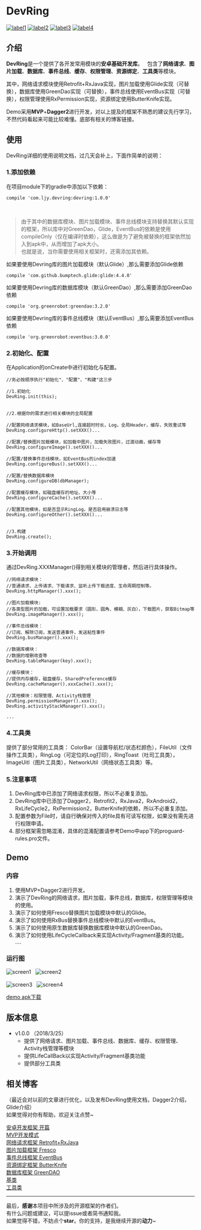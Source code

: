 # DevRing  
[![label1](https://img.shields.io/badge/version-1.0.0-blue.svg)](https://github.com/LJYcoder/DevRing)
[![label2](https://img.shields.io/badge/License-Apache%202.0-green.svg)](http://www.apache.org/licenses/LICENSE-2.0)
[![label3](https://img.shields.io/badge/API-14%2B-yellow.svg)](https://github.com/LJYcoder/DevRing)
[![label4](https://img.shields.io/badge/Blog-%E7%AE%80%E4%B9%A6-orange.svg)](https://www.jianshu.com/u/2ebe42698573)  

## 介绍
**DevRing**是一个提供了各开发常用模块的**安卓基础开发库**。  
包含了**网络请求**、**图片加载**、**数据库**、**事件总线**、**缓存**、**权限管理**、**资源绑定**、**工具类**等模块。  

其中，网络请求模块使用Retrofit+RxJava实现，图片加载使用Glide实现（可替换），数据库使用GreenDao实现（可替换），事件总线使用EventBus实现（可替换），权限管理使用RxPermission实现，资源绑定使用ButterKnife实现。  

Demo采用**MVP**+**Dagger2**进行开发，对以上提及的框架不熟悉的建议先行学习，不然代码看起来可能比较难懂。底部有相关的博客链接。

## 使用
DevRing详细的使用说明文档，过几天会补上，下面作简单的说明：
### 1.添加依赖
在项目module下的gradle中添加以下依赖：
``` 
compile 'com.ljy.devring:devring:1.0.0' 
```
<br>

>由于其中的数据库模块、图片加载模块、事件总线模块支持替换其默认实现的框架，所以库中对GreenDao，Glide，EventBus的依赖是使用compileOnly（仅在编译时依赖），这么做是为了避免被替换的框架依然加入到apk中，从而增加了apk大小。  
也就是说，当你需要使用相关框架时，还需添加其依赖。  


如果要使用Devring库的图片加载模块（默认Glide）,那么需要添加Glide依赖
```
compile 'com.github.bumptech.glide:glide:4.4.0'
```
如果要使用Devring库的数据库模块（默认GreenDao）,那么需要添加GreenDao依赖
```
compile 'org.greenrobot:greendao:3.2.0'
```
如果要使用Devring库的事件总线模块（默认EventBus）,那么需要添加EventBus依赖
```
compile 'org.greenrobot:eventbus:3.0.0'
```
### 2.初始化、配置
在Application的onCreate中进行初始化与配置。
```
//务必按顺序执行"初始化"、"配置"、"构建"这三步

//1.初始化
DevRing.init(this);


//2.根据你的需求进行相关模块的全局配置

//配置网络请求模块，如BaseUrl,连接超时时长，Log，全局Header，缓存，失败重试等
DevRing.configureHttp().setXXX()...  

//配置/替换图片加载模块，如加载中图片，加载失败图片，过渡动画，缓存等
DevRing.configureImage().setXXX()...

//配置/替换事件总线模块，如EventBus的index加速
DevRing.configureBus().setXXX()... 

//配置/替换数据库模块
DevRing.configureDB(dbManager);   

//配置缓存模块，如磁盘缓存的地址、大小等
DevRing.configureCache().setXXX()... 

//配置其他模块，如是否显示RingLog，是否启用崩溃日志等
DevRing.configureOther().setXXX()...


//3.构建
DevRing.create();

```
### 3.开始调用
通过DevRing.XXXManager()得到相关模块的管理者，然后进行具体操作。
```
//网络请求模块：
//普通请求、上传请求、下载请求、监听上传下载进度、生命周期控制等。
DevRing.httpManager().xxx();

//图片加载模块:
//各类型图片的加载，可设置加载要求（圆形、圆角、模糊、灰白），下载图片，获取Bitmap等
DevRing.imageManager().xxx();

//事件总线模块：
//订阅、解除订阅，发送普通事件，发送粘性事件
DevRing.busManager().xxx();

//数据库模块：
//数据的增删改查等
DevRing.tableManager(key).xxx();

//缓存模块：
//提供内存缓存，磁盘缓存，SharedPreference缓存
DevRing.cacheManager().xxxCache().xxx();

//其他模块：权限管理、Activity栈管理
DevRing.permissionManager().xxx();
DevRing.activityStackManager().xxx();

...
```
### 4.工具类
提供了部分常用的工具类：
ColorBar（设置导航栏/状态栏颜色），FileUtil（文件操作工具类），RingLog（可定位的Log打印），RingToast（吐司工具类），ImageUitl（图片工具类），NetworkUtil（网络状态工具类）等。

### 5.注意事项
1. DevRing库中已添加了网络请求权限，所以不必重复添加。  
2. DevRing库中已添加了Dagger2，Retrofit2，RxJava2，RxAndroid2，RxLifeCycle2，RxPermission2，ButterKnife的依赖，所以不必重复添加。  
3. 配置参数为File时，请自行确保对传入的file具有可读写权限，如果没有需先进行权限申请。  
4. 部分框架需忽略混淆，具体的混淆配置请参考Demo中app下的proguard-rules.pro文件。

## Demo
### 内容
1. 使用MVP+Dagger2进行开发。
2. 演示了DevRing的网络请求，图片加载，事件总线，数据库，权限管理等模块的使用。
3. 演示了如何使用Fresco替换图片加载模块中默认的Glide。
4. 演示了如何使用RxBus替换事件总线模块中默认的EventBus。
5. 演示了如何使用原生数据库替换数据库模块中默认的GreenDao。  
6. 演示了如何使用LifeCycleCallback来实现Activity/Fragment基类的功能。  
....

### 运行图
![screen1](https://github.com/LJYcoder/DevRing/blob/master/screenshot/screen1.gif)&nbsp;&nbsp;&nbsp;![screen2](https://github.com/LJYcoder/DevRing/blob/master/screenshot/screen2.gif)
<br>
<br>
![screen3](https://github.com/LJYcoder/DevRing/blob/master/screenshot/screen3.gif)&nbsp;&nbsp;&nbsp;![screen4](https://github.com/LJYcoder/DevRing/blob/master/screenshot/screen4.gif)

[demo apk下载](https://github.com/LJYcoder/DevRing/blob/master/screenshot/DevRingDemo.apk)

## 版本信息
- v1.0.0  （2018/3/25）
  - 提供了网络请求、图片加载、事件总线、数据库、缓存、权限管理、Activity栈管理等模块
  - 提供LifeCallBack以实现Activity/Fragment基类功能
  - 提供部分工具类
  
  
## 相关博客
（最近会对以前的文章进行优化，以及发布DevRing使用文档，Dagger2介绍，Glide介绍）  
如果觉得对你有帮助，欢迎关注点赞~  

[安卓开发框架 开篇](http://www.jianshu.com/p/b714630bdf75)<br>
[MVP开发模式](http://www.jianshu.com/p/1f91cfd68d48)<br>
[网络请求框架 Retrofit+RxJava](http://www.jianshu.com/p/092452f287db)<br>
[图片加载框架 Fresco](http://www.jianshu.com/p/5b5625612f56)<br>
[事件总线框架 EventBus](http://www.jianshu.com/p/6fb4d78db19b)<br>
[资源绑定框架 ButterKnife](http://www.jianshu.com/p/5f89e3bd7fca)<br>
[数据库框架 GreenDAO](http://www.jianshu.com/p/11bdd9d761e6)<br>
[基类](http://www.jianshu.com/p/3d9ee98a9570)<br>
[工具类](http://www.jianshu.com/p/d1361c3ea743)<br>

---
最后，**感谢**本项目中所涉及的开源框架的作者们。  
有什么问题或建议，可以提issue或者简书通知我。  
如果觉得不错，不妨点个**star**。你的支持，是我继续开源的**动力**~
